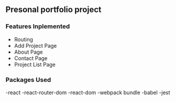 ## Presonal portfolio project

### Features Inplemented

- Routing 
- Add Project Page
- About Page
- Contact Page
- Project List Page

### Packages Used

-react
-react-router-dom
-react-dom
-webpack bundle
-babel
-jest
